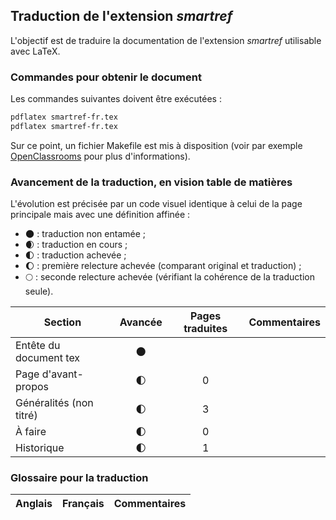 ## Traduction de l'extension *smartref*

L'objectif est de traduire la documentation de l'extension *smartref* utilisable avec LaTeX. 


### Commandes pour obtenir le document

Les commandes suivantes doivent être exécutées :

```bash
pdflatex smartref-fr.tex
pdflatex smartref-fr.tex
```

Sur ce point, un fichier Makefile est mis à disposition (voir par exemple [OpenClassrooms](https://openclassrooms.com/courses/compilez-sous-gnu-linux#/id/r-1130480) pour plus d'informations).


### Avancement de la traduction, en vision table de matières

L'évolution est précisée par un code visuel identique à celui de la page principale mais avec une définition affinée :

- :new_moon: : traduction non entamée ;
- :waxing_crescent_moon: : traduction en cours ;
- :first_quarter_moon: : traduction achevée ;
- :waxing_gibbous_moon: : première relecture achevée (comparant original et traduction) ; 
- :full_moon: : seconde relecture achevée (vérifiant la cohérence de la traduction seule).

Section                       | Avancée                | Pages traduites | Commentaires 
----------------------------- | :--------------------: | :-------------: | -------------------------
Entête du document tex        | :new_moon:             |                 |
Page d'avant-propos           | :first_quarter_moon:   | 0               | 
Généralités  (non titré)      | :first_quarter_moon:   | 3               |
À faire                       | :first_quarter_moon:   | 0               |
Historique                    | :first_quarter_moon:   | 1               |


### Glossaire pour la traduction

Anglais                | Français                                       | Commentaires 
---------------------- | ---------------------------------------------- | -------------------------------
